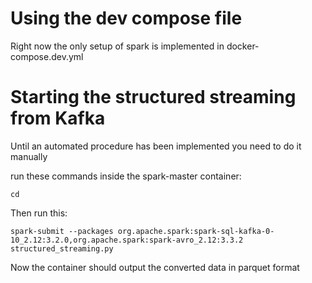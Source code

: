 # Using the dev compose file
Right now the only setup of spark is implemented in docker-compose.dev.yml 

# Starting the structured streaming from Kafka

Until an automated procedure has been implemented you need to do it manually

run these commands inside the spark-master container:

```
cd
```
Then run this:

```
spark-submit --packages org.apache.spark:spark-sql-kafka-0-10_2.12:3.2.0,org.apache.spark:spark-avro_2.12:3.3.2 structured_streaming.py
```

Now the container should output the converted data in parquet format

